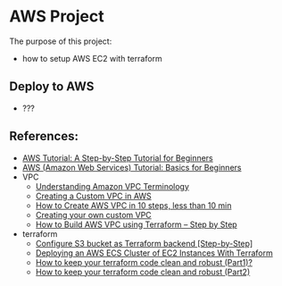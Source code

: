 # AWS Project

The purpose of this project:

* how to setup AWS EC2 with terraform

## Deploy to AWS

* ???

## References:

* [AWS Tutorial: A Step-by-Step Tutorial for Beginners](https://www.simplilearn.com/tutorials/aws-tutorial)
* [AWS (Amazon Web Services) Tutorial: Basics for Beginners](https://www.guru99.com/aws-tutorial.html)
* VPC
    + [Understanding Amazon VPC Terminology](https://levelup.gitconnected.com/understanding-amazon-vpc-terminology-b3150bb6cde0)
    + [Creating a Custom VPC in AWS](https://levelup.gitconnected.com/creating-a-custom-vpc-in-aws-b4ea7bf4a71)
    + [How to Create AWS VPC in 10 steps, less than 10 min](https://varunmanik1.medium.com/how-to-create-aws-vpc-in-10-steps-less-than-5-min-a49ac12064aa)
    + [Creating your own custom VPC](https://www.javatpoint.com/creating-your-own-custom-vpc)
    + [How to Build AWS VPC using Terraform – Step by Step](https://spacelift.io/blog/terraform-aws-vpc)
* terraform
    + [Configure S3 bucket as Terraform backend [Step-by-Step]](https://www.golinuxcloud.com/configure-s3-bucket-as-terraform-backend/)
    + [Deploying an AWS ECS Cluster of EC2 Instances With Terraform](https://medium.com/swlh/creating-an-aws-ecs-cluster-of-ec2-instances-with-terraform-85a10b5cfbe3)
    + [How to keep your terraform code clean and robust (Part1)?](https://mohamed-dhaoui.medium.com/how-to-keep-your-terraform-code-clean-and-robust-part1-64e2c8034ace)
    + [How to keep your terraform code clean and robust (Part2)](https://mohamed-dhaoui.medium.com/how-to-keep-your-terraform-code-clean-and-robust-part2-e3d913de591c)
